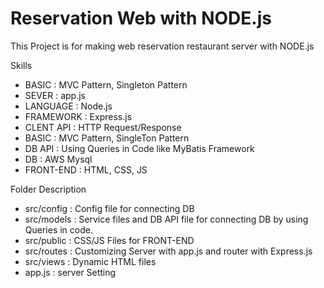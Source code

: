 # Reservation Web with NODE.js
This Project is for making web reservation restaurant server with NODE.js

Skills
- BASIC : MVC Pattern, Singleton Pattern
- SEVER : app.js
- LANGUAGE : Node.js
- FRAMEWORK : Express.js
- CLENT API : HTTP Request/Response
- BASIC : MVC Pattern, SingleTon Pattern
- DB API : Using Queries in Code like MyBatis Framework
- DB : AWS Mysql
- FRONT-END : HTML, CSS, JS

Folder Description
- src/config : Config file for connecting DB
- src/models : Service files and DB API file for connecting DB by using Queries in code.
- src/public : CSS/JS Files for FRONT-END
- src/routes : Customizing Server with app.js and router with Express.js
- src/views : Dynamic HTML files
- app.js : server Setting
